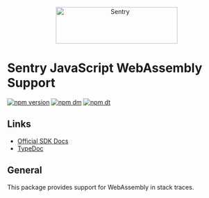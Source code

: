 <p align="center">
  <a href="https://sentry.io/?utm_source=github&utm_medium=logo" target="_blank">
    <img src="https://sentry-brand.storage.googleapis.com/sentry-wordmark-dark-280x84.png" alt="Sentry" width="280" height="84">
  </a>
</p>

# Sentry JavaScript WebAssembly Support

[![npm version](https://img.shields.io/npm/v/@sentry/wasm.svg)](https://www.npmjs.com/package/@sentry/wasm)
[![npm dm](https://img.shields.io/npm/dm/@sentry/wasm.svg)](https://www.npmjs.com/package/@sentry/wasm)
[![npm dt](https://img.shields.io/npm/dt/@sentry/wasm.svg)](https://www.npmjs.com/package/@sentry/wasm)

## Links

- [Official SDK Docs](https://docs.sentry.io/quickstart/)
- [TypeDoc](http://getsentry.github.io/sentry-javascript/)

## General

This package provides support for WebAssembly in stack traces.
